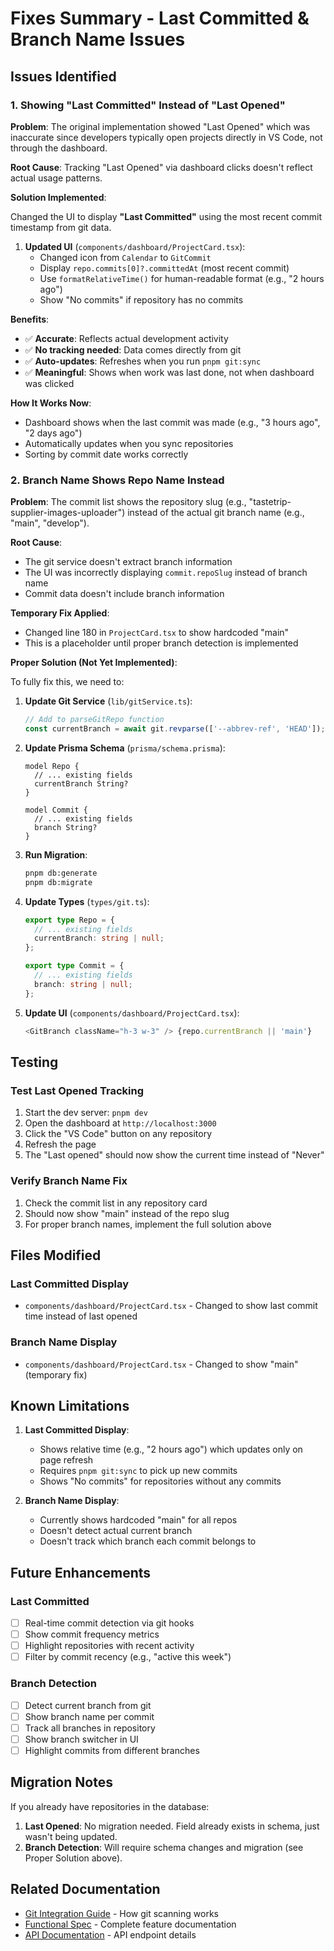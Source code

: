 # Fixes Summary - Last Committed & Branch Name Issues

## Issues Identified

### 1. Showing "Last Committed" Instead of "Last Opened"

**Problem**: The original implementation showed "Last Opened" which was inaccurate since developers typically open projects directly in VS Code, not through the dashboard.

**Root Cause**: Tracking "Last Opened" via dashboard clicks doesn't reflect actual usage patterns.

**Solution Implemented**:

Changed the UI to display **"Last Committed"** using the most recent commit timestamp from git data.

1. **Updated UI** (`components/dashboard/ProjectCard.tsx`):
   - Changed icon from `Calendar` to `GitCommit`
   - Display `repo.commits[0]?.committedAt` (most recent commit)
   - Use `formatRelativeTime()` for human-readable format (e.g., "2 hours ago")
   - Show "No commits" if repository has no commits

**Benefits**:

- ✅ **Accurate**: Reflects actual development activity
- ✅ **No tracking needed**: Data comes directly from git
- ✅ **Auto-updates**: Refreshes when you run `pnpm git:sync`
- ✅ **Meaningful**: Shows when work was last done, not when dashboard was clicked

**How It Works Now**:

- Dashboard shows when the last commit was made (e.g., "3 hours ago", "2 days ago")
- Automatically updates when you sync repositories
- Sorting by commit date works correctly

### 2. Branch Name Shows Repo Name Instead

**Problem**: The commit list shows the repository slug (e.g., "tastetrip-supplier-images-uploader") instead of the actual git branch name (e.g., "main", "develop").

**Root Cause**:

- The git service doesn't extract branch information
- The UI was incorrectly displaying `commit.repoSlug` instead of branch name
- Commit data doesn't include branch information

**Temporary Fix Applied**:

- Changed line 180 in `ProjectCard.tsx` to show hardcoded "main"
- This is a placeholder until proper branch detection is implemented

**Proper Solution (Not Yet Implemented)**:

To fully fix this, we need to:

1. **Update Git Service** (`lib/gitService.ts`):

   ```typescript
   // Add to parseGitRepo function
   const currentBranch = await git.revparse(['--abbrev-ref', 'HEAD']);
   ```

2. **Update Prisma Schema** (`prisma/schema.prisma`):

   ```prisma
   model Repo {
     // ... existing fields
     currentBranch String?
   }
   
   model Commit {
     // ... existing fields
     branch String?
   }
   ```

3. **Run Migration**:

   ```bash
   pnpm db:generate
   pnpm db:migrate
   ```

4. **Update Types** (`types/git.ts`):

   ```typescript
   export type Repo = {
     // ... existing fields
     currentBranch: string | null;
   };
   
   export type Commit = {
     // ... existing fields
     branch: string | null;
   };
   ```

5. **Update UI** (`components/dashboard/ProjectCard.tsx`):

   ```typescript
   <GitBranch className="h-3 w-3" /> {repo.currentBranch || 'main'}
   ```

## Testing

### Test Last Opened Tracking

1. Start the dev server: `pnpm dev`
2. Open the dashboard at `http://localhost:3000`
3. Click the "VS Code" button on any repository
4. Refresh the page
5. The "Last opened" should now show the current time instead of "Never"

### Verify Branch Name Fix

1. Check the commit list in any repository card
2. Should now show "main" instead of the repo slug
3. For proper branch names, implement the full solution above

## Files Modified

### Last Committed Display

- `components/dashboard/ProjectCard.tsx` - Changed to show last commit time instead of last opened

### Branch Name Display

- `components/dashboard/ProjectCard.tsx` - Changed to show "main" (temporary fix)

## Known Limitations

1. **Last Committed Display**:
   - Shows relative time (e.g., "2 hours ago") which updates only on page refresh
   - Requires `pnpm git:sync` to pick up new commits
   - Shows "No commits" for repositories without any commits

2. **Branch Name Display**:
   - Currently shows hardcoded "main" for all repos
   - Doesn't detect actual current branch
   - Doesn't track which branch each commit belongs to

## Future Enhancements

### Last Committed

- [ ] Real-time commit detection via git hooks
- [ ] Show commit frequency metrics
- [ ] Highlight repositories with recent activity
- [ ] Filter by commit recency (e.g., "active this week")

### Branch Detection

- [ ] Detect current branch from git
- [ ] Show branch name per commit
- [ ] Track all branches in repository
- [ ] Show branch switcher in UI
- [ ] Highlight commits from different branches

## Migration Notes

If you already have repositories in the database:

1. **Last Opened**: No migration needed. Field already exists in schema, just wasn't being updated.
2. **Branch Detection**: Will require schema changes and migration (see Proper Solution above).

## Related Documentation

- [Git Integration Guide](GIT_INTEGRATION.md) - How git scanning works
- [Functional Spec](FUNCTIONAL_SPEC.md) - Complete feature documentation
- [API Documentation](../api/repos.ts) - API endpoint details
